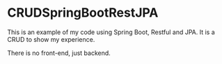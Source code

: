 # CRUDSpringBootRestJPA

This is an example of my code using Spring Boot, Restful and JPA. It is a CRUD to show my experience.

There is no front-end, just backend.
